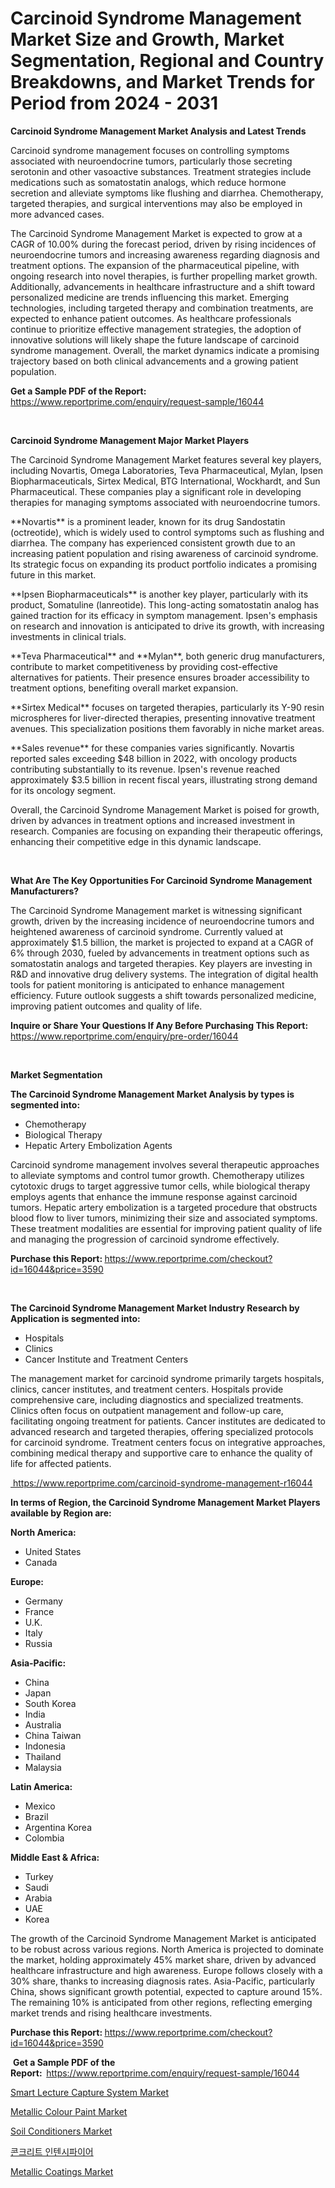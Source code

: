 <p><h1>Carcinoid Syndrome Management Market Size and Growth, Market Segmentation, Regional and Country Breakdowns, and Market Trends for Period from 2024 -  2031</h1></p><p><strong>Carcinoid Syndrome Management Market Analysis and Latest Trends</strong></p>
<p><p>Carcinoid syndrome management focuses on controlling symptoms associated with neuroendocrine tumors, particularly those secreting serotonin and other vasoactive substances. Treatment strategies include medications such as somatostatin analogs, which reduce hormone secretion and alleviate symptoms like flushing and diarrhea. Chemotherapy, targeted therapies, and surgical interventions may also be employed in more advanced cases.</p><p>The Carcinoid Syndrome Management Market is expected to grow at a CAGR of 10.00% during the forecast period, driven by rising incidences of neuroendocrine tumors and increasing awareness regarding diagnosis and treatment options. The expansion of the pharmaceutical pipeline, with ongoing research into novel therapies, is further propelling market growth. Additionally, advancements in healthcare infrastructure and a shift toward personalized medicine are trends influencing this market. Emerging technologies, including targeted therapy and combination treatments, are expected to enhance patient outcomes. As healthcare professionals continue to prioritize effective management strategies, the adoption of innovative solutions will likely shape the future landscape of carcinoid syndrome management. Overall, the market dynamics indicate a promising trajectory based on both clinical advancements and a growing patient population.</p></p>
<p><strong>Get a Sample PDF of the Report:&nbsp;</strong> <a href="https://www.reportprime.com/enquiry/request-sample/16044">https://www.reportprime.com/enquiry/request-sample/16044</a></p>
<p>&nbsp;</p>
<p><strong>Carcinoid Syndrome Management Major Market Players</strong></p>
<p><p>The Carcinoid Syndrome Management Market features several key players, including Novartis, Omega Laboratories, Teva Pharmaceutical, Mylan, Ipsen Biopharmaceuticals, Sirtex Medical, BTG International, Wockhardt, and Sun Pharmaceutical. These companies play a significant role in developing therapies for managing symptoms associated with neuroendocrine tumors.</p><p>**Novartis** is a prominent leader, known for its drug Sandostatin (octreotide), which is widely used to control symptoms such as flushing and diarrhea. The company has experienced consistent growth due to an increasing patient population and rising awareness of carcinoid syndrome. Its strategic focus on expanding its product portfolio indicates a promising future in this market.</p><p>**Ipsen Biopharmaceuticals** is another key player, particularly with its product, Somatuline (lanreotide). This long-acting somatostatin analog has gained traction for its efficacy in symptom management. Ipsen's emphasis on research and innovation is anticipated to drive its growth, with increasing investments in clinical trials.</p><p>**Teva Pharmaceutical** and **Mylan**, both generic drug manufacturers, contribute to market competitiveness by providing cost-effective alternatives for patients. Their presence ensures broader accessibility to treatment options, benefiting overall market expansion.</p><p>**Sirtex Medical** focuses on targeted therapies, particularly its Y-90 resin microspheres for liver-directed therapies, presenting innovative treatment avenues. This specialization positions them favorably in niche market areas.</p><p>**Sales revenue** for these companies varies significantly. Novartis reported sales exceeding $48 billion in 2022, with oncology products contributing substantially to its revenue. Ipsen's revenue reached approximately $3.5 billion in recent fiscal years, illustrating strong demand for its oncology segment.</p><p>Overall, the Carcinoid Syndrome Management Market is poised for growth, driven by advances in treatment options and increased investment in research. Companies are focusing on expanding their therapeutic offerings, enhancing their competitive edge in this dynamic landscape.</p></p>
<p>&nbsp;</p>
<p><strong>What Are The Key Opportunities For Carcinoid Syndrome Management Manufacturers?</strong></p>
<p><p>The Carcinoid Syndrome Management market is witnessing significant growth, driven by the increasing incidence of neuroendocrine tumors and heightened awareness of carcinoid syndrome. Currently valued at approximately $1.5 billion, the market is projected to expand at a CAGR of 6% through 2030, fueled by advancements in treatment options such as somatostatin analogs and targeted therapies. Key players are investing in R&D and innovative drug delivery systems. The integration of digital health tools for patient monitoring is anticipated to enhance management efficiency. Future outlook suggests a shift towards personalized medicine, improving patient outcomes and quality of life.</p></p>
<p><strong>Inquire or Share Your Questions If Any Before Purchasing This Report:</strong> <a href="https://www.reportprime.com/enquiry/pre-order/16044">https://www.reportprime.com/enquiry/pre-order/16044</a></p>
<p>&nbsp;</p>
<p><strong>Market Segmentation</strong></p>
<p><strong>The Carcinoid Syndrome Management Market Analysis by types is segmented into:</strong></p>
<p><ul><li>Chemotherapy</li><li>Biological Therapy</li><li>Hepatic Artery Embolization Agents</li></ul></p>
<p><p>Carcinoid syndrome management involves several therapeutic approaches to alleviate symptoms and control tumor growth. Chemotherapy utilizes cytotoxic drugs to target aggressive tumor cells, while biological therapy employs agents that enhance the immune response against carcinoid tumors. Hepatic artery embolization is a targeted procedure that obstructs blood flow to liver tumors, minimizing their size and associated symptoms. These treatment modalities are essential for improving patient quality of life and managing the progression of carcinoid syndrome effectively.</p></p>
<p><strong>Purchase this Report:&nbsp;</strong><a href="https://www.reportprime.com/checkout?id=16044&price=3590">https://www.reportprime.com/checkout?id=16044&price=3590</a></p>
<p>&nbsp;</p>
<p><strong>The Carcinoid Syndrome Management Market Industry Research by Application is segmented into:</strong></p>
<p><ul><li>Hospitals</li><li>Clinics</li><li>Cancer Institute and Treatment Centers</li></ul></p>
<p><p>The management market for carcinoid syndrome primarily targets hospitals, clinics, cancer institutes, and treatment centers. Hospitals provide comprehensive care, including diagnostics and specialized treatments. Clinics often focus on outpatient management and follow-up care, facilitating ongoing treatment for patients. Cancer institutes are dedicated to advanced research and targeted therapies, offering specialized protocols for carcinoid syndrome. Treatment centers focus on integrative approaches, combining medical therapy and supportive care to enhance the quality of life for affected patients.</p></p>
<p><a href="https://www.reportprime.com/carcinoid-syndrome-management-r16044">&nbsp;https://www.reportprime.com/carcinoid-syndrome-management-r16044</a></p>
<p><strong>In terms of Region, the Carcinoid Syndrome Management Market Players available by Region are:</strong></p>
<p>
    <p> <strong> North America: </strong>
        <ul>
            <li>United States</li>
            <li>Canada</li>
        </ul>
        </p> 
    <p> <strong> Europe: </strong>
        <ul>
            <li>Germany</li>
            <li>France</li>
            <li>U.K.</li>
            <li>Italy</li>
            <li>Russia</li>
        </ul>
        </p> 
    <p> <strong> Asia-Pacific: </strong>
        <ul>
            <li>China</li>
            <li>Japan</li>
            <li>South Korea</li>
            <li>India</li>
            <li>Australia</li>
            <li>China Taiwan</li>
            <li>Indonesia</li>
            <li>Thailand</li>
            <li>Malaysia</li>
        </ul>
        </p> 
    <p> <strong> Latin America: </strong>
        <ul>
            <li>Mexico</li>
            <li>Brazil</li>
            <li>Argentina Korea</li>
            <li>Colombia</li>
        </ul>
        </p> 
    <p> <strong> Middle East & Africa: </strong>
        <ul>
            <li>Turkey</li>
            <li>Saudi</li>
            <li>Arabia</li>
            <li>UAE</li>
            <li>Korea</li>
        </ul>
    </p>
    </p>
<p><p>The growth of the Carcinoid Syndrome Management Market is anticipated to be robust across various regions. North America is projected to dominate the market, holding approximately 45% market share, driven by advanced healthcare infrastructure and high awareness. Europe follows closely with a 30% share, thanks to increasing diagnosis rates. Asia-Pacific, particularly China, shows significant growth potential, expected to capture around 15%. The remaining 10% is anticipated from other regions, reflecting emerging market trends and rising healthcare investments.</p></p>
<p><strong>Purchase this Report: </strong><a href="https://www.reportprime.com/checkout?id=16044&price=3590">https://www.reportprime.com/checkout?id=16044&price=3590</a></p>
<p>&nbsp;<strong>Get a Sample PDF of the Report:&nbsp;&nbsp;</strong><a href="https://www.reportprime.com/enquiry/request-sample/16044">https://www.reportprime.com/enquiry/request-sample/16044</a></p>
<p><strong></strong></p>
<p><p><a href="https://www.linkedin.com/pulse/smart-lecture-capture-system-market-share-new-trends-analysis-lylnc?trackingId=xRNLtlQdSC2CaA5ctSvtRg%3D%3D">Smart Lecture Capture System Market</a></p><p><a href="https://medium.com/@lynnullrich1993/strategic-insights-into-global-metallic-colour-paint-market-trends-2024-2031-covered-in-156-fa09d1a539a5">Metallic Colour Paint Market</a></p><p><a href="https://www.linkedin.com/pulse/global-soil-conditioners-market-trends-analysis-future-4npje?trackingId=7bv70%2BQORyySqY2i0KLfGw%3D%3D">Soil Conditioners Market</a></p><p><a href="https://medium.com/@czbtzkwc9/concrete-intensifier-market-%EC%9D%98-%EA%B8%80%EB%A1%9C%EB%B2%8C-%EC%8B%9C%EC%9E%A5-%EA%B0%9C%EC%9A%94%EB%8A%94-%EC%A0%84-%EC%84%B8%EA%B3%84-%EB%B0%8F-%EC%A3%BC%EC%9A%94-%EC%8B%9C%EC%9E%A5%EC%9D%98-%EC%82%B0%EC%97%85%EC%97%90-%EC%98%81%ED%96%A5%EC%9D%84-%EB%AF%B8%EC%B9%98%EB%8A%94-%EC%A3%BC%EC%9A%94-%ED%8A%B8%EB%A0%8C%EB%93%9C%EC%97%90-%EB%8C%80%ED%95%9C-%EB%8F%85%ED%8A%B9%ED%95%9C-%EA%B4%80%EC%A0%90%EC%9D%84-%EC%A0%9C%EA%B3%B5%ED%95%A9%EB%8B%88%EB%8B%A4-bdabaa392f73?postPublishedType=initial">콘크리트 인텐시파이어</a></p><p><a href="https://medium.com/@gordonparr1969/the-metallic-coatings-market-prioritizes-cost-control-and-efficiency-enhancement-91d004a57415">Metallic Coatings Market</a></p></p>